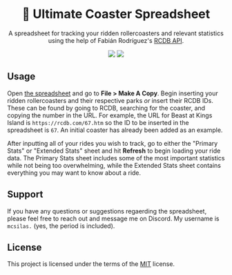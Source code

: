 <div align="center">
<h1> 🎢 Ultimate Coaster Spreadsheet </h1>
<p>A spreadsheet for tracking your ridden rollercoasters and relevant statistics using the help of Fabián Rodríguez's <a href=https://github.com/fabianrguez/rcdb-api>RCDB API</a>.</p>
<img src="https://img.shields.io/badge/made_with_♡_by-silas-red">
<a href="https://github.com/silasmcnutt/ultimate-coaster-spreadsheet/blob/main/LICENSE.txt"><img src="https://img.shields.io/badge/License-MIT-green"></a>
</div>

## Usage
Open [the spreadsheet](https://docs.google.com/spreadsheets/d/15onFFuAuOKELhxUfLxsgUXvVWeR3p8IlAB8UARwpbOY/edit?usp=sharing) and go to **File > Make A Copy**. Begin inserting your ridden rollercoasters and their respective parks *or* insert their RCDB IDs. These can be found by going to RCDB, searching for the coaster, and copying the number in the URL. For example, the URL for Beast at Kings Island is `https://rcdb.com/67.htm` so the ID to be inserted in the spreadsheet is `67`. An initial coaster has already been added as an example.

After inputting all of your rides you wish to track, go to either the "Primary Stats" or "Extended Stats" sheet and hit **Refresh** to begin loading your ride data. The Primary Stats sheet includes some of the most important statistics while not being too overwhelming, while the Extended Stats sheet contains everything you may want to know about a ride.

## Support
If you have any questions or suggestions regaerding the spreadsheet, please feel free to reach out and message me on Discord. My username is `mcsilas.` (yes, the period is included).

## License
This project is licensed under the terms of the [MIT](https://github.com/silasmcnutt/ultimate-coaster-spreadsheet/blob/main/LICENSE.txt) license.
